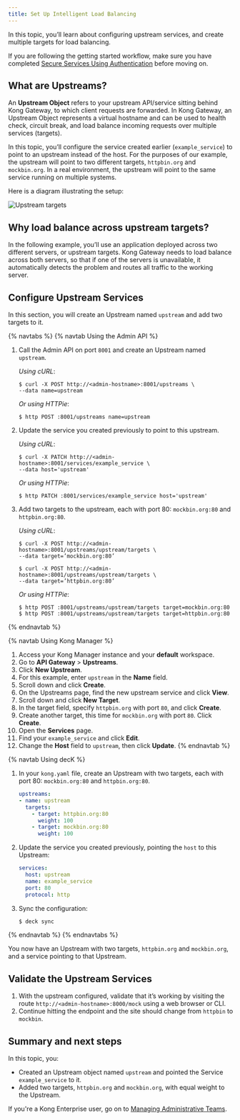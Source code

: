 ```yaml
---
title: Set Up Intelligent Load Balancing
---
```


In this topic, you’ll learn about configuring upstream services, and create multiple targets for load balancing.

If you are following the getting started workflow, make sure you have completed [Secure Services Using Authentication](/getting-started-guide/{{page.kong_version}}/secure-services) before moving on.

## What are Upstreams?

An **Upstream Object** refers to your upstream API/service sitting behind Kong Gateway, to which client requests are forwarded. In Kong Gateway, an Upstream Object represents a virtual hostname and can be used to health check, circuit break, and load balance incoming requests over multiple services (targets).

In this topic, you’ll configure the service created earlier (`example_service`) to point to an upstream instead of the host. For the purposes of our example, the upstream will point to two different targets, `httpbin.org` and `mockbin.org`. In a real environment, the upstream will point to the same service running on multiple systems.

Here is a diagram illustrating the setup:

![Upstream targets](/assets/images/docs/getting-started-guide/upstream-targets.png)

## Why load balance across upstream targets?

In the following example, you’ll use an application deployed across two different servers, or upstream targets. Kong Gateway needs to load balance across both servers, so that if one of the servers is unavailable, it automatically detects the problem and routes all traffic to the working server.

## Configure Upstream Services

In this section, you will create an Upstream named `upstream` and add two targets to it.

{% navtabs %}
{% navtab Using the Admin API %}

1. Call the Admin API on port `8001` and create an Upstream named `upstream`.

    *Using cURL*:
    ```
    $ curl -X POST http://<admin-hostname>:8001/upstreams \
    --data name=upstream
    ```
    *Or using HTTPie*:
    ```
    $ http POST :8001/upstreams name=upstream
    ```

2. Update the service you created previously to point to this upstream.

    *Using cURL*:
    ```
    $ curl -X PATCH http://<admin-hostname>:8001/services/example_service \
    --data host='upstream'
    ```
    *Or using HTTPie*:
    ```
    $ http PATCH :8001/services/example_service host='upstream'
    ```

3. Add two targets to the upstream, each with port 80: `mockbin.org:80` and `httpbin.org:80`.

    *Using cURL*:
    ```
    $ curl -X POST http://<admin-hostname>:8001/upstreams/upstream/targets \
    --data target=’mockbin.org:80’

    $ curl -X POST http://<admin-hostname>:8001/upstreams/upstream/targets \
    --data target=’httpbin.org:80’
    ```
    *Or using HTTPie*:
    ```
    $ http POST :8001/upstreams/upstream/targets target=mockbin.org:80
    $ http POST :8001/upstreams/upstream/targets target=httpbin.org:80
    ```
{% endnavtab %}

{% navtab Using Kong Manager %}

1. Access your Kong Manager instance and your **default** workspace.
2. Go to **API Gateway** > **Upstreams**.
3. Click **New Upstream**.
4. For this example, enter `upstream` in the **Name** field.
5. Scroll down and click **Create**.
6. On the Upstreams page, find the new upstream service and click **View**.
7. Scroll down and click **New Target**.
8. In the target field, specify `httpbin.org` with port `80`, and click **Create**.
9. Create another target, this time for `mockbin.org` with port `80`. Click **Create**.
10. Open the **Services** page.
11. Find your `example_service` and click **Edit**.
12. Change the **Host** field to `upstream`, then click **Update**.
{% endnavtab %}

{% navtab Using decK %}
1. In your `kong.yaml` file, create an Upstream with two targets, each with port
80: `mockbin.org:80` and `httpbin.org:80`.

    ``` yaml
    upstreams:
    - name: upstream
      targets:
        - target: httpbin.org:80
          weight: 100
        - target: mockbin.org:80
          weight: 100
    ```

2. Update the service you created previously, pointing the `host` to this
Upstream:

    ``` yaml
    services:
      host: upstream
      name: example_service
      port: 80
      protocol: http
    ```

3. Sync the configuration:

    ``` bash
    $ deck sync
    ```
{% endnavtab %}
{% endnavtabs %}

You now have an Upstream with two targets, `httpbin.org` and `mockbin.org`, and a service pointing to that Upstream.

## Validate the Upstream Services

1. With the upstream configured, validate that it’s working by visiting the route `http://<admin-hostname>:8000/mock` using a web browser or CLI.
2. Continue hitting the endpoint and the site should change from `httpbin` to `mockbin`.

## Summary and next steps

In this topic, you:
* Created an Upstream object named `upstream` and pointed the Service `example_service` to it.
* Added two targets, `httpbin.org` and `mockbin.org`, with equal weight to the Upstream.

If you're a Kong Enterprise user, go on to [Managing Administrative Teams](/getting-started-guide/{{page.kong_version}}/manage-teams).
